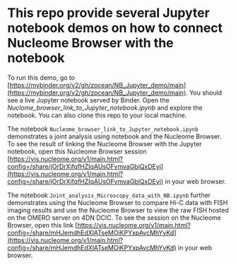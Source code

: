 # This repo provide several Jupyter notebook demos on how to connect Nucleome Browser with the notebook 

To run this demo, go to [https://mybinder.org/v2/gh/zocean/NB_Jupyter_demo/main](https://mybinder.org/v2/gh/zocean/NB_Jupyter_demo/main). You should see a live Jupyter notebook served by Binder. Open the *Nuclome_browser_link_to_Jupyter_notebook.ipynb* and explore the notebook. You can also clone this repo to your local machine. 
 
The notebook `Nucleome_browser_link_to_Jupyter_notebook.ipynb` demonstrates a joint analysis using notebook and the Nucleome Browser. To see the result of linking the Nucleome Browser with the Jupyter notebook, open this Nucleome Browser session [https://vis.nucleome.org/v1/main.html?config=/share/jOrDrXjfqfHZIqAUsOFvmvaGbiQxDEyj](https://vis.nucleome.org/v1/main.html?config=/share/jOrDrXjfqfHZIqAUsOFvmvaGbiQxDEyj) in your web browser. 

The notebook `Joint_analysis_Microscopy_data_with_NB.ipynb` further demonstrates using the Nucleome Browser to compare Hi-C data with FISH imaging results and use the Nucleome Browser to view the raw FISH hosted on the OMERO server on 4DN DCIC. To see the session on the Nucleome Browser, open this link [https://vis.nucleome.org/v1/main.html?config=/share/mHJemdhEdXlATseMOiKPYxpAvcMhYyKd](https://vis.nucleome.org/v1/main.html?config=/share/mHJemdhEdXlATseMOiKPYxpAvcMhYyKd) in your web browser.
